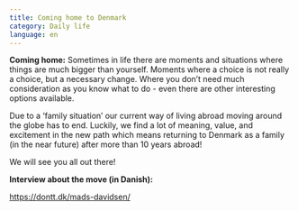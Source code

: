 ```yaml
---
title: Coming home to Denmark
category: Daily life
language: en
---
```

**Coming home:** Sometimes in life there are moments and situations where things are much bigger than yourself. Moments where a choice is not really a choice, but a necessary change. Where you don’t need much consideration as you know what to do - even there are other interesting options available. 

Due to a ‘family situation’ our current way of living abroad moving around the globe has to end. Luckily, we find a lot of meaning, value, and excitement in the new path which means returning to Denmark as a family (in the near future) after more than 10 years abroad! 

We will see you all out there!

**Interview about the move (in Danish):**

<https://dontt.dk/mads-davidsen/>
